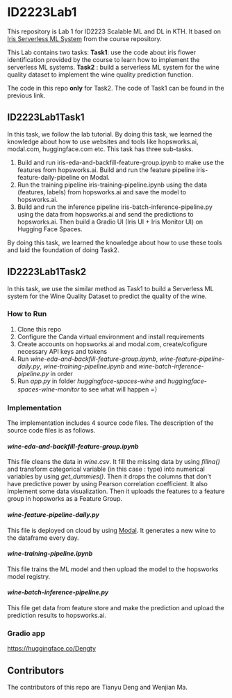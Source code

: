 # ID2223Lab1
This repository is Lab 1 for ID2223 Scalable ML and DL in KTH. It based on [Iris Serverless ML System](https://github.com/ID2223KTH/id2223kth.github.io/tree/master/src/serverless-ml-intro)
from the course repository.

This Lab contains two tasks:
**Task1**: use the code about iris flower identification provided by the course to learn how to implement the serverless ML systems. 
**Task2** : build a serverless ML system for the wine quality dataset to implement the wine quality prediction function.

The code in this repo **only** for Task2. The code of Task1 can be found in the previous link.

## ID2223Lab1Task1
In this task, we follow the lab tutorial. By doing this task, we learned the knowledge about how to use websites and tools like hopsworks.ai, modal.com, huggingface.com etc.
This task has three sub-tasks.

1. Build and run iris-eda-and-backfill-feature-group.ipynb to make use the features from hopsworks.ai. Build and run the feature pipeline iris-feature-daily-pipeline on Modal.
2. Run the training pipeline iris-training-pipeline.ipynb using the data (features, labels) from hopsworks.ai and save the model to hopsworks.ai.
3. Build and run the inference pipeline iris-batch-inference-pipeline.py using the data from hopsworks.ai and send the predictions to hopsworks.ai. Then build a Gradio UI (Iris UI + Iris Monitor UI) on Hugging Face Spaces.

By doing this task, we learned the knowledge about how to use these tools and laid the foundation of doing Task2.

## ID2223Lab1Task2
In this task, we use the similar method as Task1 to build a Serverless ML system for the Wine Quality Dataset to predict the quality of the wine.

### How to Run
1. Clone this repo
2. Configure the Canda virtual environment and install requirements
3. Create accounts on hopsworks.ai and modal.com, create/cofigure necessary API keys and tokens
4. Run *wine-eda-and-backfill-feature-group.ipynb*, *wine-feature-pipeline-daily.py*, *wine-training-pipeline.ipynb* and *wine-batch-inference-pipeline.py* in order
5. Run *app.py* in folder *huggingface-spaces-wine* and *huggingface-spaces-wine-monitor* to see what will happen =）

### Implementation
The implementation includes 4 source code files. The description of the source code files is as follows.

#### *wine-eda-and-backfill-feature-group.ipynb*
This file cleans the data in *wine.csv*. It fill the missing data by using *fillna()* and transform categorical variable (in this case : type) into numerical variables by using *get_dummies()*.  Then it drops the columns that don't have predictive power by using Pearson correlation coefficient. It also implement some data visualization. Then it uploads the features to a feature group in hopsworks as a Feature Group. 

#### *wine-feature-pipeline-daily.py*
This file is deployed on cloud by using [Modal](https://modal.com/). It generates a new wine to the dataframe every day.

#### *wine-training-pipeline.ipynb*
This file trains the ML model and then upload the model to the hopsworks model registry.

#### *wine-batch-inference-pipeline.py*
This file get data from feature store and make the prediction and upload the prediction results to hopsworks.ai. 

### Gradio app
https://huggingface.co/Dengty

## Contributors
The contributors of this repo are Tianyu Deng and Wenjian Ma.
